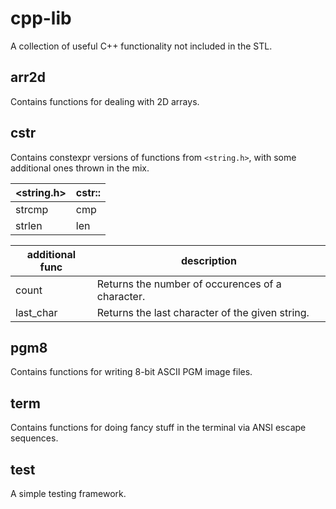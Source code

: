 # cpp-lib

A collection of useful C++ functionality not included in the STL.

## arr2d

Contains functions for dealing with 2D arrays.

## cstr

Contains constexpr versions of functions from `<string.h>`, with some additional ones thrown in the mix.

| <string.h> | cstr:: |
| ---------- | ------ |
| strcmp     | cmp    |
| strlen     | len    |

| additional func | description |
| --------------- | ----------- |
| count           | Returns the number of occurences of a character. |
| last_char       | Returns the last character of the given string. |

## pgm8

Contains functions for writing 8-bit ASCII PGM image files.

## term

Contains functions for doing fancy stuff in the terminal via ANSI escape sequences.

## test

A simple testing framework.
